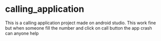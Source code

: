 # calling_application
This is a calling application project made on android studio.  This work fine but when someone fill the number and click on call button the app crash can anyone help
